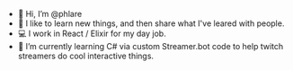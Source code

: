 - 👋 Hi, I’m @phlare
- 👀 I like to learn new things, and then share what I've leared with people.
- 💻 I work in React / Elixir for my day job.
- 🌱 I’m currently learning C# via custom Streamer.bot code to help twitch streamers do cool interactive things.

<!---
phlare/phlare is a ✨ special ✨ repository because its `README.md` (this file) appears on your GitHub profile.
You can click the Preview link to take a look at your changes.
--->
